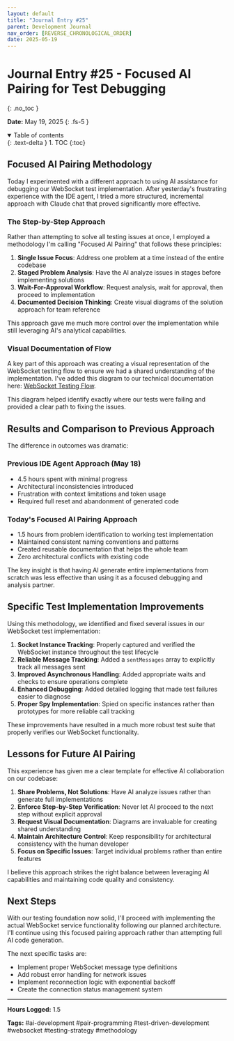 ```yaml
---
layout: default
title: "Journal Entry #25"
parent: Development Journal
nav_order: [REVERSE_CHRONOLOGICAL_ORDER]
date: 2025-05-19
---
```


# Journal Entry #25 - Focused AI Pairing for Test Debugging
{: .no_toc }

**Date:** May 19, 2025
{: .fs-5 }

<details open markdown="block">
  <summary>
    Table of contents
  </summary>
  {: .text-delta }
1. TOC
{:toc}
</details>

## Focused AI Pairing Methodology

Today I experimented with a different approach to using AI assistance for debugging our WebSocket test implementation. After yesterday's frustrating experience with the IDE agent, I tried a more structured, incremental approach with Claude chat that proved significantly more effective.

### The Step-by-Step Approach

Rather than attempting to solve all testing issues at once, I employed a methodology I'm calling "Focused AI Pairing" that follows these principles:

1. **Single Issue Focus**: Address one problem at a time instead of the entire codebase
2. **Staged Problem Analysis**: Have the AI analyze issues in stages before implementing solutions
3. **Wait-For-Approval Workflow**: Request analysis, wait for approval, then proceed to implementation
4. **Documented Decision Thinking**: Create visual diagrams of the solution approach for team reference

This approach gave me much more control over the implementation while still leveraging AI's analytical capabilities.

### Visual Documentation of Flow

A key part of this approach was creating a visual representation of the WebSocket testing flow to ensure we had a shared understanding of the implementation. I've added this diagram to our technical documentation here: [WebSocket Testing Flow](/prisoners-dilemma-docs/docs/technical/websocket-testing-flow/).

This diagram helped identify exactly where our tests were failing and provided a clear path to fixing the issues.

## Results and Comparison to Previous Approach

The difference in outcomes was dramatic:

### Previous IDE Agent Approach (May 18)
- 4.5 hours spent with minimal progress
- Architectural inconsistencies introduced
- Frustration with context limitations and token usage
- Required full reset and abandonment of generated code

### Today's Focused AI Pairing Approach
- 1.5 hours from problem identification to working test implementation
- Maintained consistent naming conventions and patterns
- Created reusable documentation that helps the whole team
- Zero architectural conflicts with existing code

The key insight is that having AI generate entire implementations from scratch was less effective than using it as a focused debugging and analysis partner.

## Specific Test Implementation Improvements

Using this methodology, we identified and fixed several issues in our WebSocket test implementation:

1. **Socket Instance Tracking**: Properly captured and verified the WebSocket instance throughout the test lifecycle
2. **Reliable Message Tracking**: Added a `sentMessages` array to explicitly track all messages sent
3. **Improved Asynchronous Handling**: Added appropriate waits and checks to ensure operations complete
4. **Enhanced Debugging**: Added detailed logging that made test failures easier to diagnose
5. **Proper Spy Implementation**: Spied on specific instances rather than prototypes for more reliable call tracking

These improvements have resulted in a much more robust test suite that properly verifies our WebSocket functionality.

## Lessons for Future AI Pairing

This experience has given me a clear template for effective AI collaboration on our codebase:

1. **Share Problems, Not Solutions**: Have AI analyze issues rather than generate full implementations
2. **Enforce Step-by-Step Verification**: Never let AI proceed to the next step without explicit approval
3. **Request Visual Documentation**: Diagrams are invaluable for creating shared understanding
4. **Maintain Architecture Control**: Keep responsibility for architectural consistency with the human developer
5. **Focus on Specific Issues**: Target individual problems rather than entire features

I believe this approach strikes the right balance between leveraging AI capabilities and maintaining code quality and consistency.

## Next Steps

With our testing foundation now solid, I'll proceed with implementing the actual WebSocket service functionality following our planned architecture. I'll continue using this focused pairing approach rather than attempting full AI code generation.

The next specific tasks are:
- Implement proper WebSocket message type definitions
- Add robust error handling for network issues
- Implement reconnection logic with exponential backoff
- Create the connection status management system

---

**Hours Logged:** 1.5

**Tags:** #ai-development #pair-programming #test-driven-development #websocket #testing-strategy #methodology